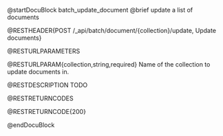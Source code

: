 
@startDocuBlock batch_update_document
@brief update a list of documents

@RESTHEADER{POST /_api/batch/document/{collection}/update, Update documents}

@RESTURLPARAMETERS

@RESTURLPARAM{collection,string,required}
Name of the collection to update documents in.

@RESTDESCRIPTION
TODO

@RESTRETURNCODES

@RESTRETURNCODE{200}

@endDocuBlock
